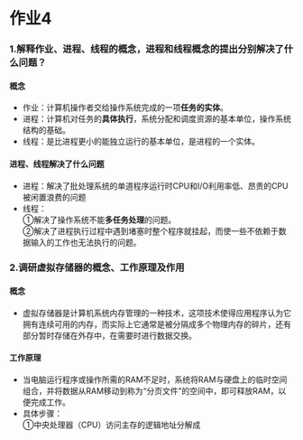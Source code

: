 # 作业4

### 1.解释作业、进程、线程的概念，进程和线程概念的提出分别解决了什么问题？  
#### 概念
* 作业：计算机操作者交给操作系统完成的一项**任务的实体**。   
* 进程：计算机对任务的**具体执行**，系统分配和调度资源的基本单位，操作系统结构的基础。  
* 线程：是比进程更小的能独立运行的基本单位，是进程的一个实体。  
#### 进程、线程解决了什么问题  
* 进程：解决了批处理系统的单道程序运行时CPU和I/O利用率低、昂贵的CPU被闲置浪费的问题    
* 线程：  
①解决了操作系统不能**多任务处理**的问题。   
②解决了进程执行过程中遇到堵塞时整个程序就挂起，而使一些不依赖于数据输入的工作也无法执行的问题。

### 2.调研虚拟存储器的概念、工作原理及作用
#### 概念
* 虚拟存储器是计算机系统内存管理的一种技术，这项技术使得应用程序认为它拥有连续可用的内存，而实际上它通常是被分隔成多个物理内存的碎片，还有部分暂时存储在外存中，在需要时进行数据交换。
#### 工作原理
* 当电脑运行程序或操作所需的RAM不足时，系统将RAM与硬盘上的临时空间组合，并将数据从RAM移动到称为“分页文件”的空间中，即可释放RAM，以便完成工作。  
* 具体步骤：  
①中央处理器（CPU）访问主存的逻辑地址分解成

